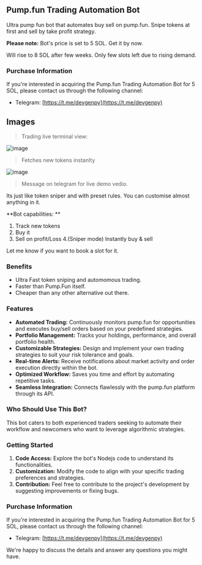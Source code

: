 ## Pump.fun Trading Automation Bot

Ultra pump fun bot that automates buy sell on pump.fun.
Snipe tokens at first and sell by take profit strategy.


**Please note:** Bot's price is set to 5 SOL.
Get it by now.

Will rise to 8 SOL after few weeks. Only few slots left due to rising demand.


### Purchase Information

If you're interested in acquiring the Pump.fun Trading Automation Bot for 5 SOL, please contact us through the following channel:

* Telegram: [https://t.me/devgenpy](https://t.me/devgenpy)

  

## Images

> Trading live terminal view:
> 
![image](https://github.com/0xdevlen/Ultra-pump.fun-bot/assets/166412248/3d0dfa00-d5ad-42fd-881c-0586b531305e)

> Fetches new tokens instanlty

![image](https://github.com/0xdevlen/Ultra-pump.fun-bot/assets/166412248/e7b44a0d-e323-4307-ba1e-1823be1b42d2)


> Message on telegram for live demo vedio.


Its just like token sniper and with preset rules. You can customise almost anything in it.
 
**Bot capabilities: **
1. Track new tokens
2. Buy it 
3. Sell on profit/Loss 
4.(Sniper mode) Instantly buy & sell 

Let me know if you want to book a slot for it.



### Benefits

* Ultra Fast token sniping and automomous trading.
* Faster than Pump.Fun itself.
* Cheaper than any other alternative out there.


### Features

* **Automated Trading:** Continuously monitors pump.fun for opportunities and executes buy/sell orders based on your predefined strategies.
* **Portfolio Management:** Tracks your holdings, performance, and overall portfolio health.
* **Customizable Strategies:** Design and implement your own trading strategies to suit your risk tolerance and goals.
* **Real-time Alerts:** Receive notifications about market activity and order execution directly within the bot.
* **Optimized Workflow:** Saves you time and effort by automating repetitive tasks.
* **Seamless Integration:** Connects flawlessly with the pump.fun platform through its API.


### Who Should Use This Bot?

This bot caters to both experienced traders seeking to automate their workflow and newcomers who want to leverage algorithmic strategies. 

### Getting Started

1. **Code Access:** Explore the bot's Nodejs code to understand its functionalities.
2. **Customization:** Modify the code to align with your specific trading preferences and strategies.
3. **Contribution:** Feel free to contribute to the project's development by suggesting improvements or fixing bugs.

### Purchase Information

If you're interested in acquiring the Pump.fun Trading Automation Bot for 5 SOL, please contact us through the following channel:

* Telegram: [https://t.me/devgenpy](https://t.me/devgenpy)

We're happy to discuss the details and answer any questions you might have.
